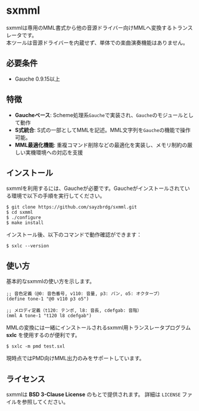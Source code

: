 # sxmml

sxmmlは専用のMML書式から他の音源ドライバー向けMMLへ変換するトランスレータです。  
本ツールは音源ドライバーを内蔵せず、単体での楽曲演奏機能はありません。

## 必要条件

- Gauche 0.9.15以上

## 特徴

- **Gaucheベース**: Scheme処理系`Gauche`で実装され、`Gauche`のモジュールとして動作  
- **S式統合**: S式の一部としてMMLを記述。MML文字列を`Gauche`の機能で操作可能。
- **MML最適化機能**: 重複コマンド削除などの最適化を実装し、メモリ制約の厳しい実機環境への対応を支援  

## インストール

sxmmlを利用するには、Gaucheが必要です。Gaucheがインストールされている環境で以下の手順を実行してください。

```console
$ git clone https://github.com/sayzbrdg/sxmml.git
$ cd sxmml
$ ./configure
$ make install
```

インストール後、以下のコマンドで動作確認ができます：

```console
$ sxlc --version
```

## 使い方

基本的なsxmmlの使い方を示します。

```scheme:test.sxl
;; 音色定義（@0: 音色番号, v110: 音量, p3: パン, o5: オクターブ）
(define tone-1 "@0 v110 p3 o5")

;; メロディ定義（t120: テンポ, l8: 音長, cdefgab: 音階）
(mml A tone-1 "t120 l8 cdefgab")
```

MMLの変換には一緒にインストールされるsxmml用トランスレータプログラム **sxlc** を使用するのが便利です。

```console
$ sxlc -m pmd test.sxl
```

現時点ではPMD向けMML出力のみをサポートしています。

## ライセンス

sxmmlは **BSD 3-Clause License** のもとで提供されます。
詳細は `LICENSE` ファイルを参照してください。

